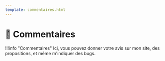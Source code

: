 ```yaml
---
template: commentaires.html
---
```


# 💬 Commentaires

!!!info "Commentaires"
    Ici, vous pouvez donner votre avis sur mon site, des propositions, et même m'indiquer des bugs.